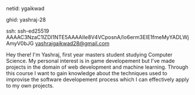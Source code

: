 netid: ygaikwad

ghid: yashraj-28

ssh: ssh-ed25519 AAAAC3NzaC1lZDI1NTE5AAAAIIe8V4VCposnA/Io6erm3EIE1fmeMyYADLWjAmyV0bJG yashrajgaikwad28@gmail.com

Hey there! I'm Yashraj, first year masters student studying Computer Science. My personal interest is in game developement but I've made projects in the domain of web development and machine learning. 
Through this course I want to gain knowledge about the techniques used to improvise the software developement process which I can effectively apply to my own projects.
